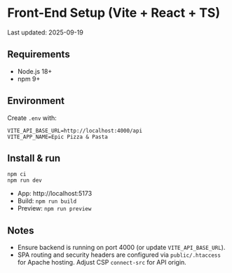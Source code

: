 # Front-End Setup (Vite + React + TS)

Last updated: 2025-09-19

## Requirements
- Node.js 18+
- npm 9+

## Environment
Create `.env` with:
```
VITE_API_BASE_URL=http://localhost:4000/api
VITE_APP_NAME=Epic Pizza & Pasta
```

## Install & run
```
npm ci
npm run dev
```

- App: http://localhost:5173
- Build: `npm run build`
- Preview: `npm run preview`

## Notes
- Ensure backend is running on port 4000 (or update `VITE_API_BASE_URL`).
- SPA routing and security headers are configured via `public/.htaccess` for Apache hosting. Adjust CSP `connect-src` for API origin.
